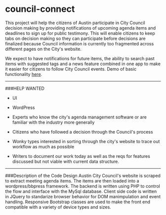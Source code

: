 # council-connect
This project will help the citizens of Austin participate in City Council decision making by providing notifications of upcoming agenda items and deadlines to sign up for public testimony. This will enable citizens to keep tabs on decision making so they can participate before decisions are finalized because Council information is currently too fragmented across different pages on the City's website.

We expect to have notifications for future items, the ability to search past items with suggested tags and a news feature combined in one app to make it easier for citizens to follow City Council events. Demo of basic functionality [here](https://www.youtube.com/watch?v=s1Mg3bwntkU).

---
###HELP WANTED
* UI

* WordPress

* Experts who know the city's agenda management software or are familiar with the industry more generally 

* Citizens who have followed a decision through the Council's process

* Wonky types interested in sorting through the city's website to trace out workflow as much as possible

* Writers to document our work today as well as the reqs for features discussed but not viable with current data structure.

---
###Description of the Code Design
Austin City Council's website is scraped to extract meeting agenda items.  The items are then loaded into a wordpress/bbpress framework.  The backend is written using PHP to control the flow and interface with the MySql database.  Client side code is written in JQuery to standarize browser behavior for DOM manimpulation and event handling.  Responsive Bootstrap classes are used to make the front end compatible with a variety of device types and sizes.  

